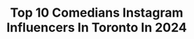 ---
title: Top 10 Comedians Instagram Influencers In Toronto In 2024
description: >-
  Find top comedians Instagram influencers in Toronto in 2024. Most popular hashtags: #toronto #canada #comedy #standupcomedy.
platform: Instagram
hits: 9
text_top: Identify the top-rated Instagram accounts on inBeat.
text_bottom: inBeat aggregates 9 Instagram influencers like this in Toronto, Canada for you to connect with.
profiles:
  - username: "haviahmighty"
    fullname: >-
      𝗛𝗔𝗩𝗜𝗔𝗛 𝗠𝗜𝗚𝗛𝗧𝗬
    bio: >-
      Crying Crystals [New Album] 💎 07/14/23
    location: "Canada"
    followers: 35550
    engagement: 317
    commentsToLikes: 0.114579
    id: ck0w4kcw1z0450i192qttvuiu
    verified: true
    hashtags: "#newmusic, #torontoevents, #torontoartist, #releaseparty"
  - username: "notmarcanthony"
    fullname: >-
      Marc-Anthony Sinagoga
    bio: >-
      Stand-Up & Sketch
    location: "Canada"
    followers: 131160
    engagement: 1436
    commentsToLikes: 0.032126
    id: ck6tpydleoby40j718kfczeod
    verified: false
    hashtags: "#italiancontent, #italiancomedy, #tradition, #italian"
  - username: "the6atsix"
    fullname: >-
      Beamer😎Walczak
    bio: >-
      🌆Toronto's⚡️GoldenBoy😸 😅Comedian/🙅🏽‍♂️Sober💪🏾/Graphic Designer💻 🎥YouTubing Bus Life!🚌 👁‍🗨Logo Creation Page: @sixlogos 🖋
    location: "Canada"
    followers: 107994
    engagement: 228
    commentsToLikes: 0.068159
    id: ck6004z4pcyjv0i147qy4cw3s
    verified: false
    hashtags: "#vlogger, #buslife, #the6atsix, #6ixinthestix"
  - username: "nittysak"
    fullname: >-
      Nitish Sakhuja
    bio: >-
      Self Proclaimed Philosopher Check out my Comedy Album PERSON O̶f̶ ̶C̶o̶l̶o̶u̶r̶ Listen or Watch 👇🏽 GRAND WAVE ENT.
    location: "Canada"
    followers: 11130
    engagement: 2998
    commentsToLikes: 0.051229
    id: clpdif50nfd2o0k08bvigjvkn
    verified: false
    hashtags: "#life, #standupcomedian, #explore, #standup"
  - username: "mrlewinn"
    fullname: >-
      Mr. Lewin♚
    bio: >-
      Stand Up Comedian, Stand Up Guy 👊🏾 Toronto’s Meme God😎😂⚡ @si.podcast 🎙️ —@Lewins_love 💐
    location: "Canada"
    followers: 115163
    engagement: 5
    commentsToLikes: 0.000000
    id: ck15plvmuyj550i19o2cidq8t
    verified: false
    hashtags: "#swipe"
  - username: "instafunny_manan"
    fullname: >-
      Manan Desai
    bio: >-
      Comedian & Actor Content - Creator, Curator & Producer www.manandesai.in
    location: "Canada"
    followers: 275389
    engagement: 1337
    commentsToLikes: 0.004535
    id: ck5pwjdzun3d70i114mni37zw
    verified: false
    hashtags: "#thecomedyfactory, #manandesai, #standupcomedy, #gujarati"
  - username: "abishmathew"
    fullname: >-
      Abish Mathew
    bio: >-
      Comedian, Creative Director, Calendar User
    location: "Canada"
    followers: 365960
    engagement: 395
    commentsToLikes: 0.011355
    id: ck55kfyvrz7p00i11dteeuccd
    verified: true
    hashtags: "#abishmathew, #standup, #canada, #whoop"
  - username: "rickrowley3"
    fullname: >-
      Rick Rowley
    bio: >-
      #Comedian who loves hockey🏒Canada’s biggest beauty🇨🇦 Linktree👇
    location: "Canada"
    followers: 19014
    engagement: 259
    commentsToLikes: 0.139950
    id: ckaorbp2bmksq0i78dirmk1qg
    verified: false
    hashtags: "#lfg, #toronto, #goleafsgo, #nhl"
  - username: "nik_zutshi"
    fullname: >-
      Nikolas
    bio: >-
      
    location: "Canada"
    followers: 4649
    engagement: 495
    commentsToLikes: 0.299427
    id: ck13d6f763wm30i19g3tqh1ua
    verified: false
    hashtags: "#mishacollins, #sebastianstan, #wintersoldier, #voiceimpressions"
  - username: "instafunny_manan"
    fullname: >-
      Manan Desai
    bio: >-
      Comedian & Actor Content - Creator, Curator & Producer www.manandesai.in
    location: "Canada"
    followers: 275389
    engagement: 1337
    commentsToLikes: 0.004535
    id: ck5pwjdzun3d70i114mni37zw
    verified: false
    hashtags: "#thecomedyfactory, #manandesai, #standupcomedy, #gujarati"
---